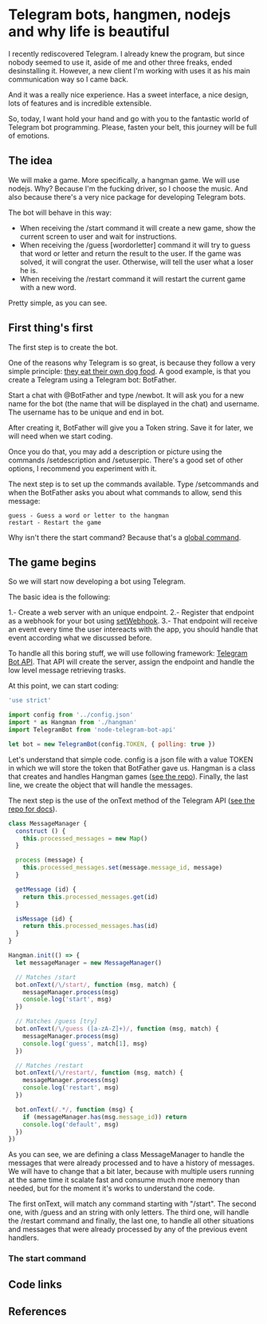 # Telegram bots, hangmen, nodejs and why life is beautiful

I recently rediscovered Telegram. I already knew the program, but since nobody seemed to use it, aside of me and other three freaks, ended desinstalling it. However, a new client I'm working with uses it as his main communication way so I came back.

And it was a really nice experience. Has a sweet interface, a nice design, lots of features and is incredible extensible.

So, today, I want hold your hand and go with you to the fantastic world of Telegram bot programming. Please, fasten your belt, this journey will be full of emotions.

## The idea

We will make a game. More specifically, a hangman game. We will use nodejs. Why? Because I'm the fucking driver, so I choose the music. And also because there's a very nice package for developing Telegram bots.

The bot will behave in this way:

- When receiving the /start command it will create a new game, show the current screen to user and wait for instructions.
- When receiving the /guess [wordorletter] command it will try to guess that word or letter and return the result to the user. If the game was solved, it will congrat the user. Otherwise, will tell the user what a loser he is.
- When receiving the /restart command it will restart the current game with a new word.

Pretty simple, as you can see. 

## First thing's first

The first step is to create the bot. 

One of the reasons why Telegram is so great, is because they follow a very simple principle: [they eat their own dog food][1]. A good example, is that you create a Telegram using a Telegram bot: BotFather. 

Start a chat with @BotFather and type /newbot. It will ask you for a new name for the bot (the name that will be displayed in the chat) and username. The username has to be unique and end in bot. 

After creating it, BotFather will give you a Token string. Save it for later, we will need when we start coding.

Once you do that, you may add a description or picture using the commands /setdescription and /setuserpic. There's a good set of other options, I recommend you experiment with it.

The next step is to set up the commands available. Type /setcommands and when the BotFather asks you about what commands to allow, send this message:

```
guess - Guess a word or letter to the hangman
restart - Restart the game
```

Why isn't there the start command? Because that's a [global command][2].

## The game begins

So we will start now developing a bot using Telegram.

The basic idea is the following:

1.- Create a web server with an unique endpoint.
2.- Register that endpoint as a webhook for your bot using [setWebhook][3].
3.- That endpoint will receive an event every time the user intereacts with the app, you should handle that event according what we discussed before.

To handle all this boring stuff, we will use following framework: [Telegram Bot API]. That API will create the server, assign the endpoint and handle the low level message retrieving trasks. 

At this point, we can start coding:

```javascript
'use strict'

import config from '../config.json'
import * as Hangman from './hangman'
import TelegramBot from 'node-telegram-bot-api'

let bot = new TelegramBot(config.TOKEN, { polling: true })
```

Let's understand that simple code. config is a json file with a value TOKEN in which we will store the token that BotFather gave us. Hangman is a class that creates and handles Hangman games ([see the repo][Code used in the article]). Finally, the last line, we create the object that will handle the messages.

The next step is the use of the onText method of the Telegram API ([see the repo for docs][Telegram Bot API]).

```javascript
class MessageManager {
  construct () {
    this.processed_messages = new Map()
  }

  process (message) {
    this.processed_messages.set(message.message_id, message)
  }

  getMessage (id) {
    return this.processed_messages.get(id)
  }

  isMessage (id) {
    return this.processed_messages.has(id)
  }
}

Hangman.init(() => {
  let messageManager = new MessageManager()

  // Matches /start
  bot.onText(/\/start/, function (msg, match) {
    messageManager.process(msg)
    console.log('start', msg)
  })

  // Matches /guess [try]
  bot.onText(/\/guess ([a-zA-Z]+)/, function (msg, match) {
    messageManager.process(msg)
    console.log('guess', match[1], msg)
  })

  // Matches /restart
  bot.onText(/\/restart/, function (msg, match) {
    messageManager.process(msg)
    console.log('restart', msg)
  })

  bot.onText(/.*/, function (msg) {
    if (messageManager.has(msg.message_id)) return
    console.log('default', msg)
  })
})
```

As you can see, we are defining a class MessageManager to handle the messages that were already processed and to have a history of messages. We will have to change that a bit later, because with multiple users running at the same time it scalate fast and consume much more memory than needed, but for the moment it's works to understand the code.

The first onText, will match any command starting with "/start". The second one, with /guess and an string with only letters. The third one, will handle the /restart command and finally, the last one, to handle all other situations and messages that were already processed by any of the previous event handlers.

### The start command

## Code links

[Telegram Bot API]: https://github.com/yagop/node-telegram-bot-api
[Code used in the article]: https://github.com/yagop/node-telegram-bot-api

## References

[1]: https://en.wikipedia.org/wiki/Eating_your_own_dog_food
[2]: https://core.telegram.org/bots#global-commands
[3]: https://core.telegram.org/bots/api#setwebhook
